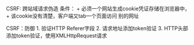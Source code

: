 CSRF: 跨站域请求伪造
条件： 
    + 必须一个网站生成cookie凭证存储在浏览器中，
    + 该cookie没有清楚，客户端又tab一个页面访问 别的网址
    
CSRF：防御
    1. 验证HTTP Referer字段
    2. 请求地址添加token验证
    3. HTTP头部添加token验证，使用XMLHttpRequest请求
